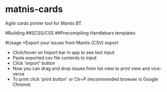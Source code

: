 matnis-cards
============

Agile cards printer tool for Mantis BT.

#Building
##SCSS/CSS
##Precomipiling Handlebars templates

#Usage
*Export your issues from Mantis (CSV) export
* Click/hover on Import bar in app to see text input
* Paste exported csv file contents to input
* Click 'import' button
* Now you can drag and drop issues from list view to print view and vice-versa
* To print click 'print button' or Ctr+P (recommended browser is Google Chrome)

